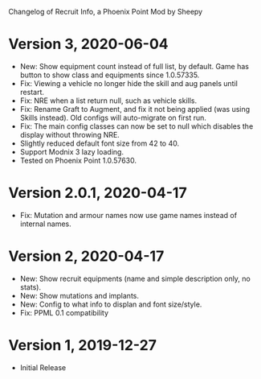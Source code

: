 Changelog of Recruit Info, a Phoenix Point Mod by Sheepy

# Version 3, 2020-06-04

* New: Show equipment count instead of full list, by default.  Game has button to show class and equipments since 1.0.57335.
* Fix: Viewing a vehicle no longer hide the skill and aug panels until restart.
* Fix: NRE when a list return null, such as vehicle skills.
* Fix: Rename Graft to Augment, and fix it not being applied (was using Skills instead). Old configs will auto-migrate on first run.
* Fix: The main config classes can now be set to null which disables the display without throwing NRE.
* Slightly reduced default font size from 42 to 40.
* Support Modnix 3 lazy loading.
* Tested on Phoenix Point 1.0.57630.

# Version 2.0.1, 2020-04-17

* Fix: Mutation and armour names now use game names instead of internal names.

# Version 2, 2020-04-17

* New: Show recruit equipments (name and simple description only, no stats).
* New: Show mutations and implants.
* New: Config to what info to displan and font size/style.
* Fix: PPML 0.1 compatibility

# Version 1, 2019-12-27

* Initial Release